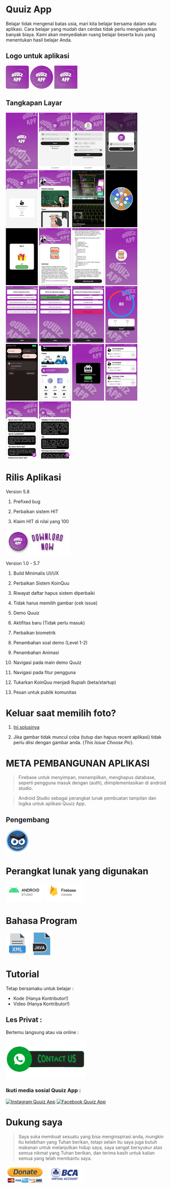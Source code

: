 <link rel="shortcut icon" href="favicon.ico" type="image/x-icon">
<link rel="icon" href="favicon.ico" type="image/x-icon">

# Quuiz App
Belajar tidak mengenal batas usia, mari kita belajar bersama dalam satu aplikasi. Cara belajar yang mudah dan cerdas tidak perlu mengeluarkan banyak biaya. Kami akan menyediakan ruang belajar beserta kuis yang menentukan hasil belajar Anda.

## Logo untuk aplikasi
[<img alt="Logo Quuiz App Round!" title="Logo Quuiz App Round" width="72px" src="https://raw.githubusercontent.com/quuizapp/quuizapp.github.io/main/assets/ic_launcher_quuizapp_round.png" />](https://quuizapp.github.io) [<img alt="Logo Quuiz App Circle!" title="Logo Quuiz App Circle" width="72px" src="https://raw.githubusercontent.com/quuizapp/quuizapp.github.io/main/assets/ic_launcher_quuizapp_circle.png" />](https://quuizapp.github.io) [<img alt="Logo Quuiz App!" title="Logo Quuiz App" width="72px" src="https://raw.githubusercontent.com/quuizapp/quuizapp.github.io/main/assets/ic_launcher_quuizapp.jpg" />](https://quuizapp.github.io)

## Tangkapan Layar
[<img title="Quuiz App | Splash Screen" width="100px" src="assets/screenshoot/QuuizApp_001_Splash.jpg" />](https://quuizapp.github.io) [<img title="Quuiz App | Login" width="100px" src="assets/screenshoot/QuuizApp_002_Login.jpg" />](https://quuizapp.github.io) [<img title="Quuiz App | Register" width="100px" src="assets/screenshoot/QuuizApp_003_Regis.jpg" />](https://quuizapp.github.io) [<img title="Quuiz App | Forgot Password" width="100px" src="assets/screenshoot/QuuizApp_004_Forgotpass.jpg" />](https://quuizapp.github.io) [<img title="Quuiz App | Welcome" width="100px" src="assets/screenshoot/QuuizApp_005_Welcome.jpg" />](https://quuizapp.github.io) [<img title="Quuiz App | Home" width="100px" src="assets/screenshoot/QuuizApp_006_Home.jpg" />](https://quuizapp.github.io) [<img title="Quuiz App | Video View" width="100px" src="assets/screenshoot/QuuizApp_007_VideoView.jpg" />](https://quuizapp.github.io) [<img title="Quuiz App | Spin Wheel" width="100px" src="assets/screenshoot/QuuizApp_008_SpinWheel.jpg" />](https://quuizapp.github.io) [<img title="Quuiz App | Spin Wheel Reward" width="100px" src="assets/screenshoot/QuuizApp_009_SpinWheelReward.jpg" />](https://quuizapp.github.io) [<img title="Quuiz App | Quuiz View" width="100px" src="assets/screenshoot/QuuizApp_010_QuuizView.jpg" />](https://quuizapp.github.io) [<img title="Quuiz App | Quuiz Play Button" width="100px" src="assets/screenshoot/QuuizApp_011_QuuizViewBtnPlay.jpg" />](https://quuizapp.github.io) [<img title="Quuiz App | Quuiz Splash" width="100px" src="assets/screenshoot/QuuizApp_012_QuuizSplash.jpg" />](https://quuizapp.github.io) [<img title="Quuiz App | Quuiz Main" width="100px" src="assets/screenshoot/QuuizApp_013_QuuizMain.jpg" />](https://quuizapp.github.io) [<img title="Quuiz App | Quuiz Correct" width="100px" src="assets/screenshoot/QuuizApp_014_QuuizCorrect.jpg" />](https://quuizapp.github.io) [<img title="Quuiz App | Quuiz Wrong" width="100px" src="assets/screenshoot/QuuizApp_015_QuuizWrong.jpg" />](https://quuizapp.github.io) [<img title="Quuiz App | Quuiz Score" width="100px" src="assets/screenshoot/QuuizApp_016_QuuizScore.jpg" />](https://quuizapp.github.io) [<img title="Quuiz App | Quuiz Notif" width="100px" src="assets/screenshoot/QuuizApp_017_QuuizNotif.jpg" />](https://quuizapp.github.io) [<img title="Quuiz App | Quuiz KoinQuu" width="100px" src="assets/screenshoot/QuuizApp_018_KoinQuu.jpg" />](https://quuizapp.github.io) [<img title="Quuiz App | Quuiz KoinQuu Reward" width="100px" src="assets/screenshoot/QuuizApp_019_KoinQuuReward.jpg" />](https://quuizapp.github.io) [<img title="Quuiz App | History" width="100px" src="assets/screenshoot/QuuizApp_020_History.jpg" />](https://quuizapp.github.io) [<img title="Quuiz App | Help" width="100px" src="assets/screenshoot/QuuizApp_021_Help.jpg" />](https://quuizapp.github.io) [<img title="Quuiz App | Privacy Policy" width="100px" src="assets/screenshoot/QuuizApp_022_PrivacyPolicy.jpg" />](https://quuizapp.github.io)

# Rilis Aplikasi
Version 5.8

1. Prefixed bug

2. Perbaikan sistem HIT

3. Klaim HIT di nilai yang 100

[<img title="Quuiz App | Download APK" width="200px" src="assets/download_quuizapp.png" />](https://github.com/quuizapp/quuizapp.github.io/blob/main/download/apk/quuizapp.apk?raw=true)

Version 1.0 - 5.7

1. Build Minimalis UI/UX

2. Perbaikan Sistem KoinQuu

3. Riwayat daftar hapus sistem diperbaiki

4. Tidak harus memilih gambar (cek issue)

5. Demo Quuiz

6. Aktifitas baru (Tidak perlu masuk)

7. Perbaikan biometrik

8. Penambahan soal demo (Level 1-2)

9. Penambahan Animasi

10. Navigasi pada main demo Quuiz

11. Navigasi pada fitur pengguna

12. Tukarkan KoinQuu menjadi Rupiah (beta/startup)

13. Pesan untuk publik komunitas

# Keluar saat memilih foto?

1. [Ini solusinya](https://quuizapp.github.io/video/solutionforcecloseaddpic.mp4)

2. Jika gambar tidak muncul coba (tutup dan hapus recent aplikasi) tidak perlu diisi dengan gambar anda. (*This Issue Choose Pic*).

# META PEMBANGUNAN APLIKASI
> Firebase untuk menyimpan, menampilkan, menghapus database, seperti pengguna masuk dengan (auth), diimplementasikan di android studio.

> Android Studio sebagai perangkat lunak pembuatan tampilan dan logika untuk aplikasi Quuiz App.

## Pengembang
[<img alt="CusMeDroid" title="CusMeDroid" width="72px" src="https://raw.githubusercontent.com/absenonline/absenonline.github.io/main/assets/dev_img.png" />](https://cusmedroid.ink)

# Perangkat lunak yang digunakan
[<img alt="Android Studio" title="View make apps on Android Studio" width="120px" src="https://raw.githubusercontent.com/absenonline/absenonline.github.io/main/assets/tools/AndroidStudio.jpg" />](https://github.com/absenonline/android-studio/blob/main/README.md) [<img alt="Firebase" title="View make apps firebase console" width="120px" src="https://raw.githubusercontent.com/absenonline/absenonline.github.io/main/assets/tools/Firebase.jpg" />](https://firebase.google.com)

# Bahasa Program
[<img alt="XML" width="72px" src="https://raw.githubusercontent.com/absenonline/absenonline.github.io/main/assets/language/xml.png" />](https://www.w3schools.com/xml/default.asp) [<img alt="JAVA" width="72px" src="https://raw.githubusercontent.com/absenonline/absenonline.github.io/main/assets/language/java.png" />](https://www.java.com/en/)

# Tutorial
Tetap bersamaku untuk belajar :
- Kode (Hanya Kontributor!)
- Video (Hanya Kontributor!)

## Les Privat :
Bertemu langsung atau via online :

[<img alt="WhatsApp" title="Contact us | Quuiz App" width="250px" src="https://raw.githubusercontent.com/absenonline/absenonline.github.io/main/assets/contactus.png" />](https://api.whatsapp.com/send?phone=6281932671715)

### Ikuti media sosial Quuiz App :
[<img alt="Instagram Quuiz App" title="Instagram Quuiz App" width="36px" src="https://static.cdninstagram.com/rsrc.php/v3/yR/r/lam-fZmwmvn.png" />](https://www.instagram.com/quuizapp/) [<img alt="Facebook Quuiz App" title="Facebook Quuiz App" width="36px" src="https://static.xx.fbcdn.net/rsrc.php/yD/r/d4ZIVX-5C-b.ico?_nc_eui2=AeGUeVNx0iVEJCtvtI_yROynaBWfmC2eGbdoFZ-YLZ4Zt40Y65JsR-yd4Tr11UtTCLSlbK-GMDspwgzVg_hpxZoZ" />](https://web.facebook.com/quuizapp/)

# Dukung saya
> Saya suka membuat sesuatu yang bisa menginspirasi anda, mungkin itu kelebihan yang Tuhan berikan, tetapi selain itu saya juga butuh makanan untuk melanjutkan hidup saya, saya sangat bersyukur atas semua nikmat yang Tuhan berikan, dan terima kasih untuk kalian semua yang telah membantu saya.

[<img alt="Donate Free!" title="Donate have PayPal" width="120px" src="https://raw.githubusercontent.com/absenonline/absenonline.github.io/main/assets/donate.png" />](https://paypal.me/iyortml) [<img alt="Donate Free!" title="Donate have bank BCA" width="120px" src="https://raw.githubusercontent.com/absenonline/absenonline.github.io/main/assets/donate_bca.png" />](https://raw.githubusercontent.com/absenonline/absenonline.github.io/main/assets/mybca.png)
